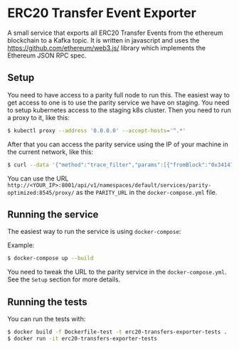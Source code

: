 # ERC20 Transfer Event Exporter

A small service that exports all ERC20 Transfer Events from the ethereum blockchain to a Kafka topic. It is written in javascript and uses the https://github.com/ethereum/web3.js/ library which implements the Ethereum JSON RPC spec.

## Setup

You need to have access to a parity full node to run this. The easiest way to get access to one is to
use the parity service we have on staging. You need to setup kubernetes access to the staging k8s cluster.
Then you need to run a proxy to it, like this:

```bash
$ kubectl proxy --address '0.0.0.0' --accept-hosts='^.*'
```

After that you can access the parity service using the IP of your machine in the current network, like
this:

```bash
$ curl --data '{"method":"trace_filter","params":[{"fromBlock":"0x34147D","toBlock":"0x34147D"}],"id":1,"jsonrpc":"2.0"}' -H "Content-Type: application/json" -X POST http://<YOUR_IP>:8001/api/v1/namespaces/default/services/parity-optimized:8545/proxy/
```

You can use the URL `http://<YOUR_IP>:8001/api/v1/namespaces/default/services/parity-optimized:8545/proxy/`
as the `PARITY_URL` in the `docker-compose.yml` file.

## Running the service

The easiest way to run the service is using `docker-compose`:

Example:

```bash
$ docker-compose up --build
```

You need to tweak the URL to the parity service in the `docker-compose.yml`. See the `Setup` section
for more details.

## Running the tests

You can run the tests with:

```bash
$ docker build -f Dockerfile-test -t erc20-transfers-exporter-tests .
$ docker run -it erc20-transfers-exporter-tests
```
